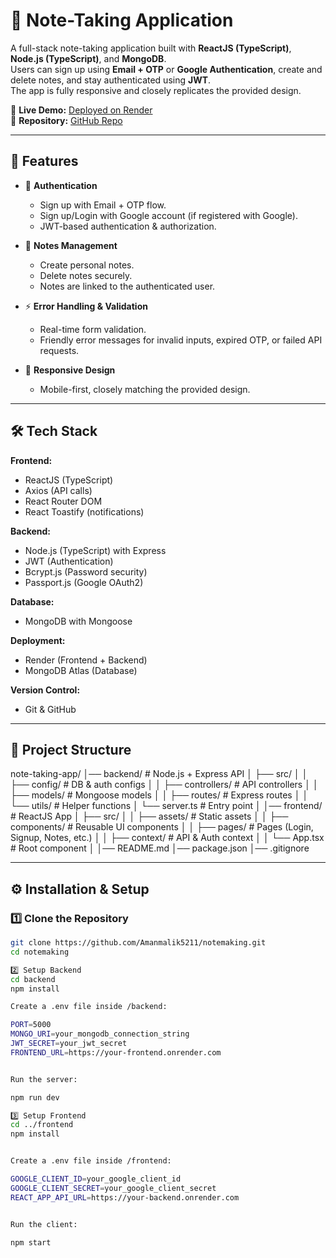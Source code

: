 # 📒 Note-Taking Application

A full-stack note-taking application built with **ReactJS (TypeScript)**, **Node.js (TypeScript)**, and **MongoDB**.  
Users can sign up using **Email + OTP** or **Google Authentication**, create and delete notes, and stay authenticated using **JWT**.  
The app is fully responsive and closely replicates the provided design.  

🔗 **Live Demo:** [Deployed on Render](https://your-app-url.onrender.com)  
📂 **Repository:** [GitHub Repo](https://github.com/your-repo-link)  

---

## 🚀 Features

- 🔑 **Authentication**
  - Sign up with Email + OTP flow.  
  - Sign up/Login with Google account (if registered with Google).  
  - JWT-based authentication & authorization.  

- 📝 **Notes Management**
  - Create personal notes.  
  - Delete notes securely.  
  - Notes are linked to the authenticated user.  

- ⚡ **Error Handling & Validation**
  - Real-time form validation.  
  - Friendly error messages for invalid inputs, expired OTP, or failed API requests.  

- 📱 **Responsive Design**
  - Mobile-first, closely matching the provided design.  

---

## 🛠️ Tech Stack

**Frontend:**  
- ReactJS (TypeScript)  
- Axios (API calls)  
- React Router DOM  
- React Toastify (notifications)  

**Backend:**  
- Node.js (TypeScript) with Express  
- JWT (Authentication)  
- Bcrypt.js (Password security)  
- Passport.js (Google OAuth2)  

**Database:**  
- MongoDB with Mongoose  

**Deployment:**  
- Render (Frontend + Backend)  
- MongoDB Atlas (Database)  

**Version Control:**  
- Git & GitHub  

---

## 📂 Project Structure

note-taking-app/
│── backend/ # Node.js + Express API
│ ├── src/
│ │ ├── config/ # DB & auth configs
│ │ ├── controllers/ # API controllers
│ │ ├── models/ # Mongoose models
│ │ ├── routes/ # Express routes
│ │ └── utils/ # Helper functions
│ └── server.ts # Entry point
│
│── frontend/ # ReactJS App
│ ├── src/
│ │ ├── assets/ # Static assets
│ │ ├── components/ # Reusable UI components
│ │ ├── pages/ # Pages (Login, Signup, Notes, etc.)
│ │ ├── context/ # API & Auth context
│ │ └── App.tsx # Root component
│
│── README.md
│── package.json
│── .gitignore

---

## ⚙️ Installation & Setup

### 1️⃣ Clone the Repository
```bash
git clone https://github.com/Amanmalik5211/notemaking.git
cd notemaking

2️⃣ Setup Backend
cd backend
npm install

Create a .env file inside /backend:

PORT=5000
MONGO_URI=your_mongodb_connection_string
JWT_SECRET=your_jwt_secret
FRONTEND_URL=https://your-frontend.onrender.com


Run the server:

npm run dev

3️⃣ Setup Frontend
cd ../frontend
npm install


Create a .env file inside /frontend:

GOOGLE_CLIENT_ID=your_google_client_id
GOOGLE_CLIENT_SECRET=your_google_client_secret
REACT_APP_API_URL=https://your-backend.onrender.com


Run the client:

npm start
